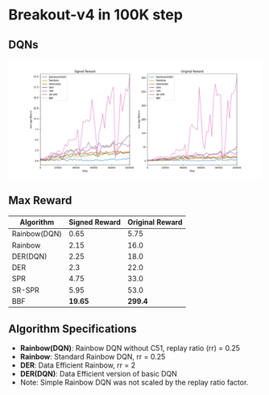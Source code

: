 # Breakout-v4 in 100K step

## DQNs
![DQNs](figures/dqn_breakout_100k.png)

## Max Reward 
| **Algorithm** | Signed Reward | Original Reward |
| -------- | ----- | ----- |
| Rainbow(DQN)  | 0.65 | 5.75 |
| Rainbow  | 2.15 | 16.0 |
| DER(DQN) | 2.25 | 18.0 |
| DER      | 2.3 | 22.0 |
| SPR      | 4.75 | 33.0 |
| SR-SPR   | 5.95 | 53.0 |
| BBF      | **19.65** | **299.4** |

## Algorithm Specifications
- **Rainbow(DQN)**: Rainbow DQN without C51, replay ratio (rr) = 0.25
- **Rainbow**: Standard Rainbow DQN, rr = 0.25
- **DER**: Data Efficient Rainbow, rr = 2
- **DER(DQN)**: Data Efficient version of basic DQN
- Note: Simple Rainbow DQN was not scaled by the replay ratio factor.
